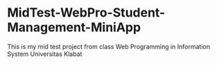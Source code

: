 # MidTest-WebPro-Student-Management-MiniApp
This is my mid test project from class Web Programming in Information System Universitas Klabat
